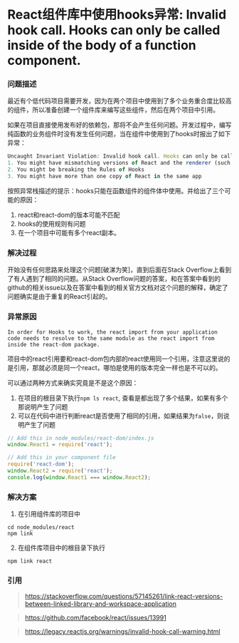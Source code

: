 # React组件库中使用hooks异常: Invalid hook call. Hooks can only be called inside of the body of a function component.

### 问题描述
最近有个低代码项目需要开发，因为在两个项目中使用到了多个业务重合度比较高的组件，所以准备创建一个组件库来编写这些组件，然后在两个项目中引用。

如果在项目直接使用发布好的依赖包，那将不会产生任何问题。开发过程中，编写纯函数的业务组件时没有发生任何问题，当在组件中使用到了hooks时报出了如下异常：
``` js
Uncaught Invariant Violation: Invalid hook call. Hooks can only be called inside of the body of a function component. This could happen for one of the following reasons:
1. You might have mismatching versions of React and the renderer (such as React DOM)
2. You might be breaking the Rules of Hooks
3. You might have more than one copy of React in the same app
```
按照异常栈描述的提示：hooks只能在函数组件的组件体中使用。并给出了三个可能的原因：
1. react和react-dom的版本可能不匹配
2. hooks的使用规则有问题
3. 在一个项目中可能有多个react副本。

### 解决过程
开始没有任何思路来处理这个问题[破涕为笑]，直到后面在Stack Overflow上看到了有人遇到了相同的问题。从Stack Overflow问题的答案，和在答案中看到的github的相关issue以及在答案中看到的相关官方文档对这个问题的解释，确定了问题确实是由于重复的React引起的。

### 异常原因
```
In order for Hooks to work, the react import from your application code needs to resolve to the same module as the react import from inside the react-dom package.
```
项目中的react引用要和react-dom包内部的react使用同一个引用，注意这里说的是引用，那就必须是同一个react，哪怕是使用的版本完全一样也是不可以的。

可以通过两种方式来确实究竟是不是这个原因：
1. 在项目的根目录下执行`npm ls react`, 查看是都出现了多个结果，如果有多个那说明产生了问题
2. 可以在代码中进行判断react是否使用了相同的引用，如果结果为`false`，则说明产生了问题
``` js
// Add this in node_modules/react-dom/index.js
window.React1 = require('react');

// Add this in your component file
require('react-dom');
window.React2 = require('react');
console.log(window.React1 === window.React2);
```

### 解决方案
1. 在引用组件库的项目中
``` shell
cd node_modules/react
npm link
```
2. 在组件库项目中的根目录下执行
``` shell
npm link react
```

### 引用
> https://stackoverflow.com/questions/57145261/link-react-versions-between-linked-library-and-workspace-application

> https://github.com/facebook/react/issues/13991

> https://legacy.reactjs.org/warnings/invalid-hook-call-warning.html
